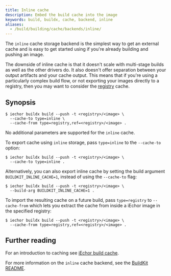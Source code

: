```yaml
---
title: Inline cache
description: Embed the build cache into the image
keywords: build, buildx, cache, backend, inline
aliases:
  - /build/building/cache/backends/inline/
---
```


The `inline` cache storage backend is the simplest way to get an external cache
and is easy to get started using if you're already building and pushing an
image.

The downside of inline cache is that it doesn't scale with multi-stage builds
as well as the other drivers do. It also doesn't offer separation between your
output artifacts and your cache output. This means that if you're using a
particularly complex build flow, or not exporting your images directly to a
registry, then you may want to consider the [registry](./registry.md) cache.

## Synopsis

```console
$ iechor buildx build --push -t <registry>/<image> \
  --cache-to type=inline \
  --cache-from type=registry,ref=<registry>/<image> .
```

No additional parameters are supported for the `inline` cache.

To export cache using `inline` storage, pass `type=inline` to the `--cache-to`
option:

```console
$ iechor buildx build --push -t <registry>/<image> \
  --cache-to type=inline .
```

Alternatively, you can also export inline cache by setting the build argument
`BUILDKIT_INLINE_CACHE=1`, instead of using the `--cache-to` flag:

```console
$ iechor buildx build --push -t <registry>/<image> \
  --build-arg BUILDKIT_INLINE_CACHE=1 .
```

To import the resulting cache on a future build, pass `type=registry` to
`--cache-from` which lets you extract the cache from inside a iEchor image in
the specified registry:

```console
$ iechor buildx build --push -t <registry>/<image> \
  --cache-from type=registry,ref=<registry>/<image> .
```

## Further reading

For an introduction to caching see [iEchor build cache](../_index.md).

For more information on the `inline` cache backend, see the
[BuildKit README](https://github.com/moby/buildkit#inline-push-image-and-cache-together).
